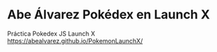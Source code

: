 # Abe Álvarez Pokédex en Launch X
Práctica Pokedex JS Launch X https://abealvarez.github.io/PokemonLaunchX/
